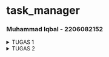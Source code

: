 # task_manager

### Muhammad Iqbal - 2206082152
<details>
<summary>TUGAS 1</summary>

## 1. Apa perbedaan utama antara stateless dan stateful widget dalam konteks pengembangan aplikasi Flutter?

* statefull widget adalah widget yang bisa berubah tampilan jika user berinteraksi dengannya. contoh dari stateless widget adalah CheckBox, Radio, Slider, Inkwell, Form, dan TextField. statefull widget merupakan subclass dari StatefulWidget

* stateless widget tidak dapat berubah, contohnya seperti Icon, IconButton.

state dari widget disimpan dalam objek State. state berisi nilai yang dapat dirubah seperti slider, current value, dan lainnya. ketika widget state berubah objek memanggil fungsi setState(). [sumber](https://docs.flutter.dev/ui/interactivity#:~:text=to%20Managing%20state.-,Stateful%20and%20stateless%20widgets,are%20examples%20of%20stateless%20widgets.)

## 2. Sebutkan seluruh widget yang kamu gunakan untuk menyelesaikan tugas ini dan jelaskan fungsinya masing-masing.

1. `MaterialApp`: berguna untuk mengatur tema dan konfigurasi awal aplikasi
2. `Scaffold`: mengatur kerangka tampilan aplikasi dengan AppBar dan body
3. `Appbar`: menampilkan bar atas aplikasi
4. `SingleChildScrollView`:  mengelilingi konten agar dapat di scroll
5. `Padding`: digunakan untuk memberikan padding ke dalam widget lainnya
6. `Column`: mengatur child agar vertikal
7. `Text`: untuk menampilkan text
8. `GridView.Count` : menampilkan elemen-elemen dalam grid dengan jumlah kolom tetap
9. `ShopCard`: menampilkan kartu toko dengan ikon dan teks.
10. `Material`: memberikan latar belakang kartu dengan warna tertentu
11. `InkWell`:  untuk membuat area yang responsif terhadap sentuhan
12. `SnackBar`: untuk menampilkan pesan sementara ketika salah satu kartu toko diklik


## 3. Jelaskan bagaimana cara kamu mengimplementasikan checklist di atas secara step-by-step (bukan hanya sekadar mengikuti tutorial)

1. membuat proyek flutter baru bernama task_manager, menggunakan command:
`flutter create task_manager`
2. membuat file menu.dart
3. merapikan file main.dart
* menambahkan `import 'package:flutter/material.dart';`  dan `import 'package:task_manager/menu.dart';`
* menghapus baris 
```
class MyHomePage ... {
    ...
}

class _MyHomePageState ... {
    ...
}
```
*   
4. merubah material color pada main.dart
`colorScheme: ColorScheme.fromSeed(seedColor: Colors.orange),`
5. merubah sifat widget halaman menu menjadi stateless:
* ubah `home: const MyHomePage(title: 'Flutter Demo Home Page'),` menjadi `MyHomePage()`

6. mendefinisikan kelas ShopItem
7. menambahkan list berisi objek ShopItem
8. menambahkan widget scaffold dalam widget build
9. membuat widget stateless baru yaitu ShopCard
</details>


<details> 
<summary>TUGAS 2</summary>

## 1. Jelaskan perbedaan antara Navigator.push() dan Navigator.pushReplacement(), disertai dengan contoh mengenai penggunaan kedua metode tersebut yang tepat!

## 2. Jelaskan masing-masing layout widget pada Flutter dan konteks penggunaannya masing-masing!
 
## 3. Sebutkan apa saja elemen input pada form yang kamu pakai pada tugas kali ini dan jelaskan mengapa kamu menggunakan elemen input tersebut!

## 4. Bagaimana penerapan clean architecture pada aplikasi Flutter?
 
## 5. Jelaskan bagaimana cara kamu mengimplementasikan checklist di atas secara step-by-step! (bukan hanya sekadar mengikuti tutorial)


</details>